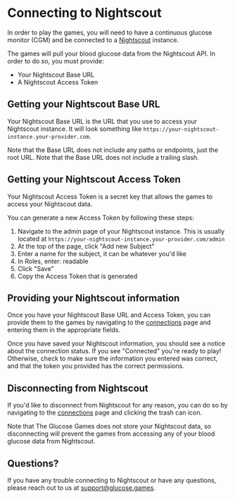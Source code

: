 # Connecting to Nightscout

In order to play the games, you will need to have a continuous glucose monitor (CGM) and be connected to a [Nightscout](https://nightscout.github.io/) instance.

The games will pull your blood glucose data from the Nightscout API.
In order to do so, you must provide:
- Your Nightscout Base URL
- A Nightscout Access Token

## Getting your Nightscout Base URL

Your Nightscout Base URL is the URL that you use to access your Nightscout instance.
It will look something like `https://your-nightscout-instance.your-provider.com`.

Note that the Base URL does not include any paths or endpoints, just the root URL.
Note that the Base URL does not include a trailing slash.

## Getting your Nightscout Access Token

Your Nightscout Access Token is a secret key that allows the games to access your Nightscout data.

You can generate a new Access Token by following these steps:
1. Navigate to the admin page of your Nightscout instance. This is usually located at `https://your-nightscout-instance.your-provider.com/admin`
2. At the top of the page, click "Add new Subject"
3. Enter a name for the subject, it can be whatever you'd like
4. In Roles, enter: readable
5. Click "Save"
6. Copy the Access Token that is generated

## Providing your Nightscout information

Once you have your Nightscout Base URL and Access Token, you can provide them to the games by navigating to the [connections](/connect) page and entering them in the appropriate fields.

Once you have saved your Nightscout information, you should see a notice about the connection status.
If you see "Connected" you're ready to play!
Otherwise, check to make sure the information you entered was correct, and that the token you provided has the correct permissions.

## Disconnecting from Nightscout

If you'd like to disconnect from Nightscout for any reason, you can do so by navigating to the [connections](/connect) page and clicking the trash can icon.

Note that The Glucose Games does not store your Nightscout data, so disconnecting will prevent the games from accessing any of your blood glucose data from Nightscout.

## Questions?

If you have any trouble connecting to Nightscout or have any questions, please reach out to us at [support@glucose.games](mailto:support@glucose.games).
